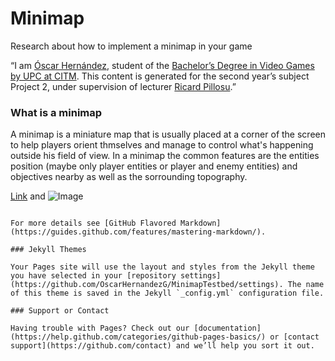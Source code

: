 # Minimap

Research about how to implement a minimap in your game


“I am [Óscar Hernández](https://www.linkedin.com/in/oscar-hernandez-73b224161), student of the
[Bachelor’s Degree in Video Games by UPC at CITM](https://www.citm.upc.edu/ing/estudis/graus-videojocs).
This content is generated for the second year’s subject Project 2, under supervision of lecturer
[Ricard Pillosu](https://es.linkedin.com/in/ricardpillosu).”

### What is a minimap

A minimap is a miniature map that is usually placed at a corner of the screen to help players orient thmselves and manage to control what's happening outside his field of view. In a minimap the common features are the entities position (maybe only player entities or player and enemy entities) and objectives nearby as well as the sorrounding topography.

[Link](url) and ![Image](src)
```

For more details see [GitHub Flavored Markdown](https://guides.github.com/features/mastering-markdown/).

### Jekyll Themes

Your Pages site will use the layout and styles from the Jekyll theme you have selected in your [repository settings](https://github.com/OscarHernandezG/MinimapTestbed/settings). The name of this theme is saved in the Jekyll `_config.yml` configuration file.

### Support or Contact

Having trouble with Pages? Check out our [documentation](https://help.github.com/categories/github-pages-basics/) or [contact support](https://github.com/contact) and we’ll help you sort it out.
